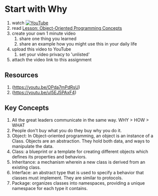 # Start with Why

1. watch [![YouTube](https://i.ytimg.com/vi/u4ZoJKF_VuA/default.jpg)](https://www.ted.com/talks/simon_sinek_how_great_leaders_inspire_action?language=en&utm_campaign=tedspread&utm_medium=referral&utm_source=tedcomshare)
1. read [Lesson: Object-Oriented Programming Concepts](https://docs.oracle.com/javase/tutorial/java/concepts/index.html)
2. create your own 1 minute video 
	1. share one thing you learned
	1. share an example how you might use this in your daily life
3. upload this video to YouTube
	1. set your video privacy to 'unlisted'
4. attach the video link to this assignment

## Resources
1. (https://youtu.be/OPda7mPdRsU)
1. (https://youtu.be/uI5EJ5PAxF4)

## Key Concepts

1. All the great leaders communicate in the same way.  WHY > HOW > WHAT
1. People don't buy what you do they buy why you do it.
1. Object: In Object-oriented programming, an object is an instance of a Class. Objects are an abstraction. They hold both data, and ways to manipulate the data.
1. Class: a blueprint or a template for creating different objects which defines its properties and behaviors. 
1. Inheritance: a mechanism wherein a new class is derived from an existing class.
1. Interface: an abstract type that is used to specify a behavior that classes must implement. They are similar to protocols.
1. Package: organizes classes into namespaces, providing a unique namespace for each type it contains.
